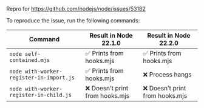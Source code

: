 Repro for https://github.com/nodejs/node/issues/53182

To reproduce the issue, run the following commands:

| Command | Result in Node 22.1.0 | Result in Node 22.2.0 |
|---------|-------------|-------------|
| `node self-contained.mjs` | ✅ Prints from hooks.mjs | ✅ Prints from hooks.mjs |
| `node with-worker-register-in-import.js` | ✅ Prints from hooks.mjs | ❌ Process hangs |
| `node with-worker-register-in-child.js` | ❌ Doesn’t print from hooks.mjs | ❌ Doesn’t print from hooks.mjs |
